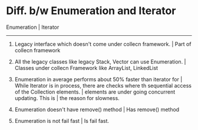 # Diff. b/w Enumeration and Iterator
  
  Enumeration                                                                          |    Iterator
  - - - - - - - - - - -- -  - - - - - - -                                              - - - - - - -- -- -  - - - - - -

  1. Legacy interface which doesn't come under collecn framework.                      | Part of collecn framework
  
  2. All the legacy classes like legacy Stack, Vector can use Enumeration.             | Classes under collecn Framework like ArrayList, LinkedList
  
  3. Enumeration in average performs about 50% faster than iterator for                |  While Iterator is in process, there are checks where th
      sequential access of the Collection elements.                                    |  elements are   under going concurrent updating. This is
                                                                                       |  the reason for slowness.
  
  4. Enumeration doesn't have remove() method                                          | Has remove() method
  
  5. Enumeration is not fail fast                                                      | Is fail fast.
